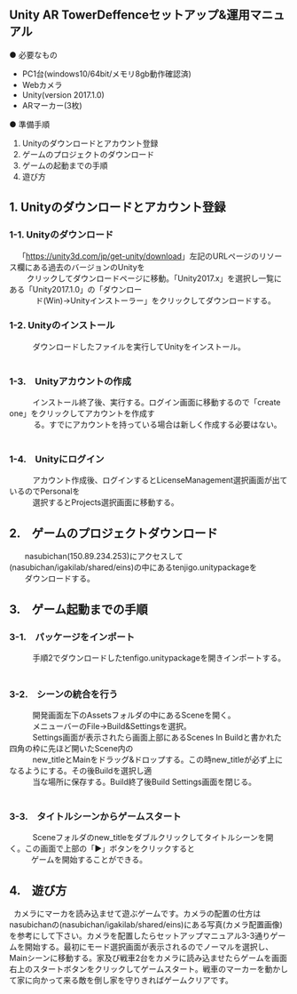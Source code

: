 ## Unity AR TowerDeffenceセットアップ&運用マニュアル

● 必要なもの
* PC1台(windows10/64bit/メモリ8gb動作確認済)   
* Webカメラ 
* Unity(version 2017.1.0)   
* ARマーカー(3枚)
  
● 準備手順  
1. Unityのダウンロードとアカウント登録  
2. ゲームのプロジェクトのダウンロード  
3. ゲームの起動までの手順  
4. 遊び方
## 1. Unityのダウンロードとアカウント登録
### 1-1. Unityのダウンロード
     「<https://unity3d.com/jp/get-unity/download>」左記のURLページのリソース欄にある過去のバージョンのUnityを  
         クリックしてダウンロードページに移動。「Unity2017.x」を選択し一覧にある「Unity2017.1.0」の「ダウンロー  
             ド(Win)→Unityインストーラー」をクリックしてダウンロードする。   
  
### 1-2. Unityのインストール  
  　　　ダウンロードしたファイルを実行してUnityをインストール。  
  
### 1-3.　Unityアカウントの作成  
  　　　インストール終了後、実行する。ログイン画面に移動するので「create one」をクリックしてアカウントを作成す  
     　　る。すでにアカウントを持っている場合は新しく作成する必要はない。  
  
### 1-4.　Unityにログイン  
  　　　アカウント作成後、ログインするとLicenseManagement選択画面が出ているのでPersonalを  
     　　　選択するとProjects選択画面に移動する。  
  
## 2.　ゲームのプロジェクトダウンロード  
　　nasubichan(150.89.234.253)にアクセスして(nasubichan/igakilab/shared/eins)の中にあるtenjigo.unitypackageを  
  　　ダウンロードする。  
  
## 3.　ゲーム起動までの手順  
### 3-1.　パッケージをインポート  
  　　　手順2でダウンロードしたtenfigo.unitypackageを開きインポートする。  
　  
### 3-2.　シーンの統合を行う  
  　　　開発画面左下のAssetsフォルダの中にあるSceneを開く。  
  　　　メニューバーのFile→Build&Settingsを選択。  
  　　　Settings画面が表示されたら画面上部にあるScenes In Buildと書かれた四角の枠に先ほど開いたScene内の  
     　　　new_titleとMainをドラッグ&ドロップする。この時new_titleが必ず上になるようにする。その後Buildを選択し適  
        　　　当な場所に保存する。Build終了後Build Settings画面を閉じる。  
  
### 3-3.　タイトルシーンからゲームスタート  
  　　　Sceneフォルダのnew_titleをダブルクリックしてタイトルシーンを開く。この画面で上部の「▶︎」ボタンをクリックすると  
            ゲームを開始することができる。  
  
## 4.　遊び方  
    カメラにマーカを読み込ませて遊ぶゲームです。カメラの配置の仕方はnasubichanの(nasubichan/igakilab/shared/eins)にある写真(カメラ配置画像)を参考にして下さい。カメラを配置したらセットアップマニュアル3-3通りゲームを開始する。最初にモード選択画面が表示されるのでノーマルを選択し、Mainシーンに移動する。家及び戦車2台をカメラに読み込ませたらゲームを画面右上のスタートボタンをクリックしてゲームスタート。戦車のマーカーを動かして家に向かって来る敵を倒し家を守りきればゲームクリアです。
            
            
            

